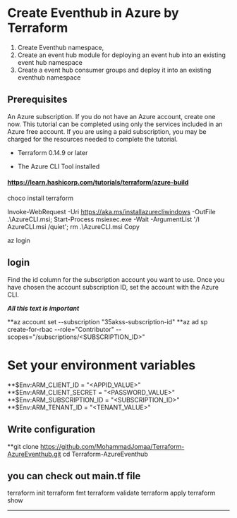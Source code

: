 # Create  Eventhub in Azure by Terraform
1. Create Eventhub namespace,
2. Create an event hub module for deploying an event hub into an existing event hub namespace
3. Create a event hub consumer groups and deploy it into an existing eventhub namespace

## Prerequisites
An Azure subscription. If you do not have an Azure account, create one now. This tutorial can be completed using only the services included in an Azure free account.
If you are using a paid subscription, you may be charged for the resources needed to complete the tutorial.

- Terraform 0.14.9 or later

- The Azure CLI Tool installed

#### https://learn.hashicorp.com/tutorials/terraform/azure-build

choco install terraform

Invoke-WebRequest -Uri https://aka.ms/installazurecliwindows -OutFile .\AzureCLI.msi; Start-Process msiexec.exe -Wait -ArgumentList '/I AzureCLI.msi /quiet'; rm .\AzureCLI.msi
Copy

az login
## login 
Find the id column for the subscription account you want to use.
Once you have chosen the account
subscription ID, set the account with the Azure CLI.

***All this text is important***

**az account set --subscription "35akss-subscription-id" 
**az ad sp create-for-rbac --role="Contributor" --scopes="/subscriptions/<SUBSCRIPTION_ID>"

# Set your environment variables

**$Env:ARM_CLIENT_ID = "<APPID_VALUE>"
**$Env:ARM_CLIENT_SECRET = "<PASSWORD_VALUE>"
**$Env:ARM_SUBSCRIPTION_ID = "<SUBSCRIPTION_ID>"
**$Env:ARM_TENANT_ID = "<TENANT_VALUE>"

## Write configuration

**git clone https://github.com/MohammadJomaa/Terraform-AzureEventhub.git
cd Terraform-AzureEventhub
## you can check out main.tf file 

terraform init
terraform fmt
terraform validate
terraform apply
terraform show



-------------------------------------
